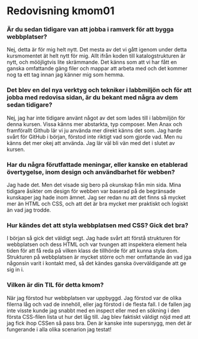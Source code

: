 ---
---
Redovisning kmom01
=========================

### Är du sedan tidigare van att jobba i ramverk för att bygga webbplatser?

Nej, detta är för mig helt nytt. Det mesta av det vi gått igenom under detta kursmomentet ät helt nytt för mig. Allt ifrån koden till katalogstrukturen är nytt, och mööjligtvis lite skrämmande. Det känns som att vi har fått en ganska omfattande gäng filer och mappar att arbeta med och det kommer nog ta ett tag innan jag känner mig som hemma.

### Det blev en del nya verktyg och tekniker i labbmiljön och för att jobba med redovisa sidan, är du bekant med några av dem sedan tidigare?

Nej, jag har inte tidigare använt något av det som lades till i labbmiljön för denna kursen. Vissa känns mer abstarkta, typ composer. Men Anax och framförallt Github lär vi ju använda mer direkt känns det som. Jag harde svårt för GitHub i början, förstod inte riktigt vad som gjorde vad. Men nu känns det mer okej att använda. Jag lär väl bli vän med det i slutet av kursen.

### Har du några förutfattade meningar, eller kanske en etablerad övertygelse, inom design och användbarhet för webben?

Jag hade det. Men det visade sig bero på okunskap från min sida. Mina tidigare åsikter om design för webben var baserad på de begränsade kunskaper jag hade inom ämnet. Jag ser redan nu att det finns så mycket mer än HTML och CSS, och att det är bra mycket mer praktiskt och logiskt än vad jag trodde.

### Hur kändes det att styla webbplatsen med CSS? Gick det bra?

I början så gick det väldigt segt. Jag hade svårt att förstå strukturen för webbplatsen och dess HTML och var tvungen att inspektera element hela tiden för att få reda på vilken klass de tillhörde för att kunna styla dom. Strukturen på webbplatsen är mycket större och mer omfattande än vad jga någonsin varit i kontakt med, så det kändes ganska överväldigande att ge sig in i.

### Vilken är din TIL för detta kmom?

När jag förstod hur webbplatsen var uppbyggd. Jag förstod var de olika filerna låg och vad de innehöll, eller jag förstod i de flesta fall. I de fallen jag inte visste kunde jag snabbt  med en inspect eller med en sökning i den första CSS-filen lista ut hur det låg till. Jag blev faktiskt väldigt nöjd med att jag fick ihop CSSen så pass bra. Den är kanske inte supersnygg, men det är fungerande i alla olika scenarion jag testat!
